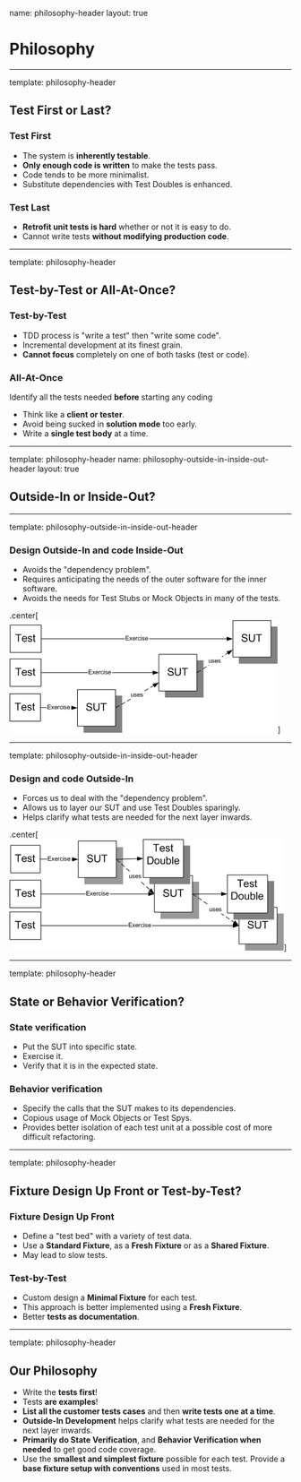 name: philosophy-header
layout: true

# Philosophy

---
template: philosophy-header

## Test First or Last?

### Test First
 
* The system is **inherently testable**.
* **Only enough code is written** to make the tests pass.
* Code tends to be more minimalist.
* Substitute dependencies with Test Doubles is enhanced.

### Test Last

* **Retrofit unit tests is hard** whether or not it is easy to do.
* Cannot write tests **without modifying production code**.

---
template: philosophy-header

## Test-by-Test or All-At-Once?

### Test-by-Test

* TDD process is "write a test" then "write some code".
* Incremental development at its finest grain.
* **Cannot focus** completely on one of both tasks (test or code).

### All-At-Once

Identify all the tests needed **before** starting any coding

* Think like a **client or tester**.
* Avoid being sucked in **solution mode** too early.
* Write a **single test body** at a time.

---
template: philosophy-header
name: philosophy-outside-in-inside-out-header
layout: true

## Outside-In or Inside-Out?

---
template: philosophy-outside-in-inside-out-header

### Design Outside-In and code Inside-Out

* Avoids the "dependency problem".
* Requires anticipating the needs of the outer software for the inner software.
* Avoids the needs for Test Stubs or Mock Objects in many of the tests.

.center[![](./img/philosophy-inside-out.gif)] 

---
template: philosophy-outside-in-inside-out-header

### Design and code Outside-In

* Forces us to deal with the "dependency problem".
* Allows us to layer our SUT and use Test Doubles sparingly.
* Helps clarify what tests are needed for the next layer inwards.

.center[![](./img/philosophy-outside-in.gif)] 

---
template: philosophy-header

## State or Behavior Verification?

### State verification

* Put the SUT into specific state.
* Exercise it.
* Verify that it is in the expected state.

### Behavior verification

* Specify the calls that the SUT makes to its dependencies.
* Copious usage of Mock Objects or Test Spys.
* Provides better isolation of each test unit at a possible cost of more difficult refactoring.

---
template: philosophy-header

## Fixture Design Up Front or Test-by-Test?

### Fixture Design Up Front 

* Define a "test bed" with a variety of test data.
* Use a **Standard Fixture**, as a **Fresh Fixture** or as a **Shared Fixture**.
* May lead to slow tests.

### Test-by-Test

* Custom design a **Minimal Fixture** for each test.
* This approach is better implemented using a **Fresh Fixture**.
* Better **tests as documentation**.

---
template: philosophy-header

## Our Philosophy
* Write the **tests first**!
* Tests **are examples**!
* **List all the customer tests cases** and then **write tests one at a time**.
* **Outside-In Development** helps clarify what tests are needed for the next layer inwards.
* **Primarily do State Verification**, and **Behavior Verification when needed** to get good code coverage.
* Use the **smallest and simplest fixture** possible for each test.
Provide a **base fixture setup with conventions** used in most tests.
